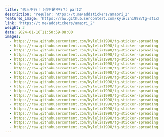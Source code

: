 ```yaml
---
title: "恋人不行！（也不是不行？）part2"
description: "regular: https://t.me/addstickers/amaori_2"
featured_image: "https://raw.githubusercontent.com/kylelin1998/tg-sticker-spreading-worldwide-images/main/img/35a8b3e1-9069-492c-b934-8333be752a8d.jpg"
link: "https://t.me/addstickers/amaori_2"
weight: 3
date: 2024-01-16T11:50:59+08:00
images:
  - https://raw.githubusercontent.com/kylelin1998/tg-sticker-spreading-worldwide-images/main/img/35a8b3e1-9069-492c-b934-8333be752a8d.jpg
  - https://raw.githubusercontent.com/kylelin1998/tg-sticker-spreading-worldwide-images/main/img/e4529569-01b9-4249-ae7b-66c7ff231192.jpg
  - https://raw.githubusercontent.com/kylelin1998/tg-sticker-spreading-worldwide-images/main/img/7a103b08-d906-4eee-a1bb-0a898ac8b3be.jpg
  - https://raw.githubusercontent.com/kylelin1998/tg-sticker-spreading-worldwide-images/main/img/e5a36c42-8a18-4f32-99e4-319454daeefa.jpg
  - https://raw.githubusercontent.com/kylelin1998/tg-sticker-spreading-worldwide-images/main/img/93ad042e-500e-4ffa-90c0-94fdf31e5c71.jpg
  - https://raw.githubusercontent.com/kylelin1998/tg-sticker-spreading-worldwide-images/main/img/61702a13-2fdf-4c4d-8015-6de53aa59249.jpg
  - https://raw.githubusercontent.com/kylelin1998/tg-sticker-spreading-worldwide-images/main/img/ab76288b-5357-408e-b798-e5da10a29370.jpg
  - https://raw.githubusercontent.com/kylelin1998/tg-sticker-spreading-worldwide-images/main/img/3e819a7e-9f98-4d0b-a616-93e980448cc8.jpg
  - https://raw.githubusercontent.com/kylelin1998/tg-sticker-spreading-worldwide-images/main/img/cb138461-7986-48ca-8487-2f12f55ab80f.jpg
  - https://raw.githubusercontent.com/kylelin1998/tg-sticker-spreading-worldwide-images/main/img/8289313a-bf88-4b40-92b2-0e2c0b1e89ba.jpg
  - https://raw.githubusercontent.com/kylelin1998/tg-sticker-spreading-worldwide-images/main/img/1eb2b459-8521-4331-8f55-73d2965f9a04.jpg
  - https://raw.githubusercontent.com/kylelin1998/tg-sticker-spreading-worldwide-images/main/img/3f00bb32-7cfd-495d-bae9-05ebd53a22e0.jpg
  - https://raw.githubusercontent.com/kylelin1998/tg-sticker-spreading-worldwide-images/main/img/a0a5732e-54c1-4324-98c2-e500ed88bcc4.jpg
  - https://raw.githubusercontent.com/kylelin1998/tg-sticker-spreading-worldwide-images/main/img/b0c33c3e-514f-410b-a7a7-f7801d5f076b.jpg
  - https://raw.githubusercontent.com/kylelin1998/tg-sticker-spreading-worldwide-images/main/img/e694460b-c567-4c67-b9a6-a79cd898458f.jpg
  - https://raw.githubusercontent.com/kylelin1998/tg-sticker-spreading-worldwide-images/main/img/3e36e7ae-9c49-4bb5-86ed-83b36f92e004.jpg
  - https://raw.githubusercontent.com/kylelin1998/tg-sticker-spreading-worldwide-images/main/img/aceab2a7-2dcc-4a12-bf44-d0a58e8e6d2f.jpg
  - https://raw.githubusercontent.com/kylelin1998/tg-sticker-spreading-worldwide-images/main/img/d5b92d31-f678-42b2-9e1e-a079373a20e8.jpg
  - https://raw.githubusercontent.com/kylelin1998/tg-sticker-spreading-worldwide-images/main/img/c070a30d-d276-4cf9-8ce5-c4020611970d.jpg
  - https://raw.githubusercontent.com/kylelin1998/tg-sticker-spreading-worldwide-images/main/img/b5b46105-9a05-4943-a259-29ab1ee90a4d.jpg
---
```

